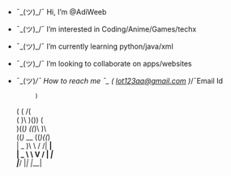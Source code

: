- ¯\_(ツ)_/¯ Hi, I’m @AdiWeeb
         
- ¯\_(ツ)_/¯ I’m interested in Coding/Anime/Games/techx
         
- ¯\_(ツ)_/¯ I’m currently learning python/java/xml
         
- ¯\_(ツ)_/¯ I’m looking to collaborate on apps/websites
        
- ¯\_(ツ)_/¯ How to reach me ¯\_ ( lot123aa@gmail.com )_/¯Email Id
                      
                                                         
           )        
   (    ( /(        
 ( )\   )\()) (     
 )((_) ((_)\  )\    
((_)_ __ ((_)((_)   
 | _ )\ \ / /| __|  
 | _ \ \ V / | _|   
 |___/  |_|  |___| 

